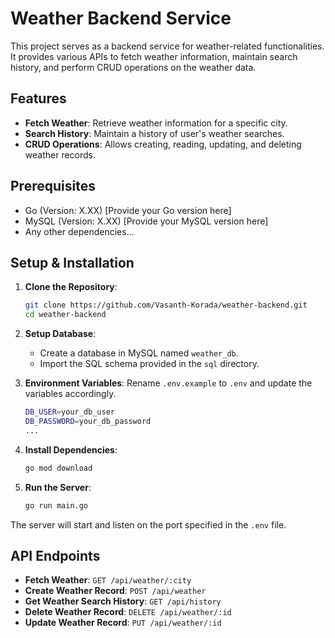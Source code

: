 # Weather Backend Service

This project serves as a backend service for weather-related functionalities. It provides various APIs to fetch weather information, maintain search history, and perform CRUD operations on the weather data.

## Features

- **Fetch Weather**: Retrieve weather information for a specific city.
- **Search History**: Maintain a history of user's weather searches.
- **CRUD Operations**: Allows creating, reading, updating, and deleting weather records.

## Prerequisites

- Go (Version: X.XX) [Provide your Go version here]
- MySQL (Version: X.XX) [Provide your MySQL version here]
- Any other dependencies...

## Setup & Installation

1. **Clone the Repository**:
    ```bash
    git clone https://github.com/Vasanth-Korada/weather-backend.git
    cd weather-backend
    ```

2. **Setup Database**:
    - Create a database in MySQL named `weather_db`.
    - Import the SQL schema provided in the `sql` directory.

3. **Environment Variables**: 
    Rename `.env.example` to `.env` and update the variables accordingly.
    ```bash
    DB_USER=your_db_user
    DB_PASSWORD=your_db_password
    ...
    ```

4. **Install Dependencies**:
    ```bash
    go mod download
    ```

5. **Run the Server**:
    ```bash
    go run main.go
    ```

The server will start and listen on the port specified in the `.env` file.

## API Endpoints

- **Fetch Weather**: `GET /api/weather/:city`
- **Create Weather Record**: `POST /api/weather`
- **Get Weather Search History**: `GET /api/history`
- **Delete Weather Record**: `DELETE /api/weather/:id`
- **Update Weather Record**: `PUT /api/weather/:id`